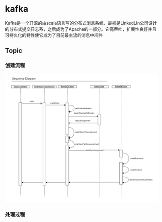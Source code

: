 # kafka
Kafka是一个开源的由scala语言写的分布式消息系统，最初是LinkedLIn公司设计的分布式提交日志系，之后成为了Apache的一部分。它高吞吐，扩展性良好并且可持久化的特性使它成为了目前最主流的消息中间件
## Topic

### 创建流程
![Create Topic](https://github.com/XuanZhouGit/kafka/blob/master/CreateTopicFlow.JPG)
### 处理过程

